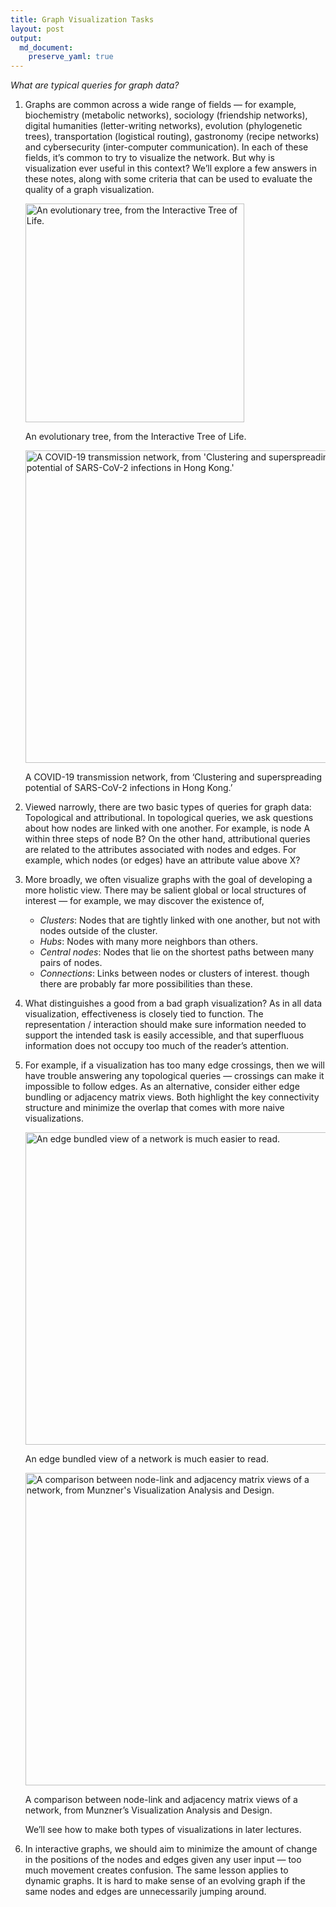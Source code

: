 ```yaml
---
title: Graph Visualization Tasks
layout: post
output: 
  md_document:
    preserve_yaml: true
---
```


*What are typical queries for graph data?*

1.  Graphs are common across a wide range of fields — for example,
    biochemistry (metabolic networks), sociology (friendship networks),
    digital humanities (letter-writing networks), evolution
    (phylogenetic trees), transportation (logistical routing),
    gastronomy (recipe networks) and cybersecurity (inter-computer
    communication). In each of these fields, it’s common to try to
    visualize the network. But why is visualization ever useful in this
    context? We’ll explore a few answers in these notes, along with some
    criteria that can be used to evaluate the quality of a graph
    visualization.

    <img src="/stat679_notes/assets/week9-2/tree_of_life.png" alt="An evolutionary tree, from the Interactive Tree of Life." width="350" />
    <p class="caption">
    An evolutionary tree, from the Interactive Tree of Life.
    </p>

    <img src="/stat679_notes/assets/week9-2/covid-network.png" alt="A COVID-19 transmission network, from 'Clustering and superspreading potential of SARS-CoV-2 infections in Hong Kong.'" width="500" />
    <p class="caption">
    A COVID-19 transmission network, from ‘Clustering and superspreading
    potential of SARS-CoV-2 infections in Hong Kong.’
    </p>

2.  Viewed narrowly, there are two basic types of queries for graph
    data: Topological and attributional. In topological queries, we ask
    questions about how nodes are linked with one another. For example,
    is node A within three steps of node B? On the other hand,
    attributional queries are related to the attributes associated with
    nodes and edges. For example, which nodes (or edges) have an
    attribute value above X?

3.  More broadly, we often visualize graphs with the goal of developing
    a more holistic view. There may be salient global or local
    structures of interest — for example, we may discover the existence
    of,

    -   *Clusters*: Nodes that are tightly linked with one another, but
        not with nodes outside of the cluster.
    -   *Hubs*: Nodes with many more neighbors than others.
    -   *Central nodes*: Nodes that lie on the shortest paths between
        many pairs of nodes.
    -   *Connections*: Links between nodes or clusters of interest.
        though there are probably far more possibilities than these.

4.  What distinguishes a good from a bad graph visualization? As in all
    data visualization, effectiveness is closely tied to function. The
    representation / interaction should make sure information needed to
    support the intended task is easily accessible, and that superfluous
    information does not occupy too much of the reader’s attention.

5.  For example, if a visualization has too many edge crossings, then we
    will have trouble answering any topological queries — crossings can
    make it impossible to follow edges. As an alternative, consider
    either edge bundling or adjacency matrix views. Both highlight the
    key connectivity structure and minimize the overlap that comes with
    more naive visualizations.

    <img src="/stat679_notes/assets/week9-2/bundle_compare.png" alt="An edge bundled view of a network is much easier to read." width="500" />
    <p class="caption">
    An edge bundled view of a network is much easier to read.
    </p>

    <img src="/stat679_notes/assets/week9-2/adjacency.png" alt="A comparison between node-link and adjacency matrix views of a network, from Munzner's Visualization Analysis and Design." width="500" />
    <p class="caption">
    A comparison between node-link and adjacency matrix views of a
    network, from Munzner’s Visualization Analysis and Design.
    </p>

    We’ll see how to make both types of visualizations in later
    lectures.

6.  In interactive graphs, we should aim to minimize the amount of
    change in the positions of the nodes and edges given any user input
    — too much movement creates confusion. The same lesson applies to
    dynamic graphs. It is hard to make sense of an evolving graph if the
    same nodes and edges are unnecessarily jumping around.
